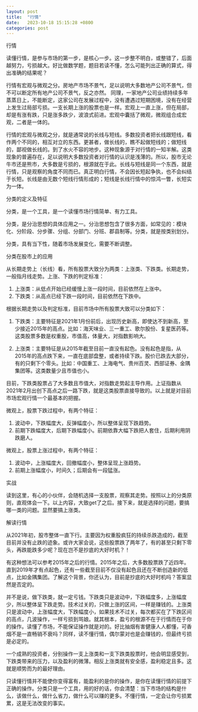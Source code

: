 ```yaml
---
layout: post
title:  "行情"
date:   2023-10-18 15:15:28 +0800
categories: post
---
```


行情

读懂行情，是参与市场的第一步，是核心一步。这一步整不明白，或整错了，后面越努力，亏损越大。好比做数学题，题目若读不懂，怎么可能列出正确的算式，得出准确的结果呢？

行情有宏观与微观之分。房地产市场不景气，足以说明大多数地产公司不景气，但不可以断定所有地产公司不景气，反之亦然。 同理，一家地产公司业绩持续多年蒸蒸日上，不能断定，这家公司在发展过程中，没有遭遇过短期困境，没有在经营上发生过局部亏损。一支长期上涨的股票也是一样。宏观上一直上涨，但在局部，却是有涨有跌，只是涨多跌少，波浪式前进。宏观中囊括了微观，微观组合成宏观，二者是一体的。

行情的宏观与微观之分，就是通常说的长线与短线。多数投资者把长线跟短线，看作两个不同的，相互对立的东西。更甚者，做长线的，瞧不起做短线的；做短线的，鄙视做长线的。到了水火不容的地步。这种现象源于对行情的一知半解。这类现象的普遍存在，足以说明大多数投资者对行情的认识是浅薄的。所以，股市无论牛市还是熊市，大多数是亏损的，根源就在于此。长线与短线是同一个东西，就是行情，只是观察的角度不同而已。真正明白行情，不会因长短起争执，也不会纠结于长短。长线是由无数个短线行情形成的；短线是长线行情中的惊鸿一瞥，长短实为一体。


分类的定义及特征

分类，是一个工具，是一个读懂市场行情简单、有力工具。

分类，是分治思想的具体应用之一。分治思想包含了很多方面，如常见的：模块化、分阶段、分步骤、分组、分部门、分班、郡县制等。分类，就是按类别划分。

分类，具有当下性，随着市场发展变化，需要不断调整。


分类在股市上的应用

从长期走势上（长线）看，所有股票大致分为两类：上涨类、下跌类。长期走势，一般指月线走势。上涨、下跌的判定标准：

1. 上涨类：从低点开始已经缓慢上涨一段时间，目前依然在上涨中。
2. 下跌类：从高点已经下跌一段时间，目前依然在下跌中。


根据长期走势以及判定标准，目前市场中所有股票大致可以分类如下：

1. 下跌类：主要特征是2021年1月份前后，出现历史新高，即使达不到新高，至少接近2015年的高点。比如：海天味业、三一重工、歌尔股份、复星医药等。这类股票多数是权重股，市值高，体量大，对指数影响大。

2. 上涨类：主要特征是从2015年截至目前一直没有起色。没有起色是指，从2015年的高点跌下来，一直在底部盘整，或者持续下跌。股价已跌去大部分，有的只剩下个零头。比如：中国重工、上海电气、贵州百灵、西部证券、金隅集团等。这类数量少且市值也小。

目前，下跌类股票占了大多数且市值大，对指数走势起主导作用。上证指数从2021年2月出创下高点之后一路下跌，就是这类股票直接导致的。以上就是对目前市场宏观行情一个最基本的把握。

微观上，股票下跌过程中，有两个特征：
1. 波动中，下跌幅度大，反弹幅度小，所以整体呈现下跌趋势。
2. 前期下跌幅度大，后期下跌幅度小。前期依靠大幅下跌把人套住，后期利用阴跌磨人。

微观上，股票上涨过程中，有两个特征：
1. 波动中，上涨幅度大，回撤幅度小，整体呈现上涨趋势。
2. 前期上涨幅度小，时间久；后期会有一段猛涨。

实战

读到这里，有心的小伙伴，会随机选择一支股票，观察其走势。按照以上的分类原则，直观体会一下。以上内容，大致get了之后。接下来，就是选择的问题，要搞哪一类的问题。显然要搞上涨类。


解读行情

从2021年初，股市整体一直下行。主要因为权重股疯狂的持续杀跌造成的，截至目前并没有止跌的迹象。或许大家会说，这些股票跌了两年了，有的甚至只剩下零头，再跌能跌多少呢？现在岂不是抄底的大好时机？！

有这种想法可以参考2015年之后的行情。2015年之后，大多数股票跌了近四年。直到2019年才有点起色，还有一些截至目前不仅没有起色且还在不断创造新的低点，比如金隅集团。了解这个背景，你还认为，目前是抄底的大好时机吗？答案显然是否定的。

并不是说，做下跌类，就一定亏钱。下跌类只是波动中，下跌幅度多，上涨幅度少，所以整体呈下跌走势。技术过关的，只做上涨的区间，一样是赚钱的。上涨类只是波动中，上涨幅度大，下跌幅度小，如果技术不过关，每次都买在了下跌区间的高点，几波操作，一样亏损到骂娘。就其根本，盈亏的根源不在于行情而在于你的操作。读懂了市场，不能保证操作就是对的。好比抽烟有害健康人人都懂，可香烟不是一直畅销不衰吗？同样，读不懂行情，偶尔蒙对也是会赚钱的，但最终亏损是必定的。

一个成熟的投资者，分别操作一支上涨类和一支下跌类股票时，他会明显感受到，下跌类带来的压力，以及盈利的微薄。相反上涨类就有安全感，盈利稳定且多。这就是顺势而为的最好理由。

只读懂行情并不能使你变得富有，能盈利的是你的操作，是你在读懂行情的前提下正确的操作。分类只是一个工具，用的好的话，你会清楚：当下市场的结构是什么，该做什么，做什么省力，做什么可以赚的更多。不懂行情，一定会让你亏损累累，这是无法改变的事实。
